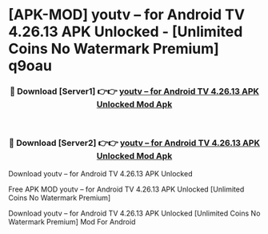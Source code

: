 # [APK-MOD] youtv – for Android TV 4.26.13 APK Unlocked - [Unlimited Coins No Watermark Premium] q9oau



<div align="center">
<h3>🔴 Download [Server1] 👉👉 <a href="https://momento.my/?title=youtv_–_for_Android_TV_4.26.13_APK_Unlocked">youtv – for Android TV 4.26.13 APK Unlocked Mod Apk</a></h3><br>

<h3>🔴 Download [Server2] 👉👉 <a href="https://momento.my/?title=youtv_–_for_Android_TV_4.26.13_APK_Unlocked">youtv – for Android TV 4.26.13 APK Unlocked Mod Apk</a></h3>
</div>



Download youtv – for Android TV 4.26.13 APK Unlocked 

Free APK MOD youtv – for Android TV 4.26.13 APK Unlocked [Unlimited Coins No Watermark Premium]

Download youtv – for Android TV 4.26.13 APK Unlocked [Unlimited Coins No Watermark Premium] Mod For Android
